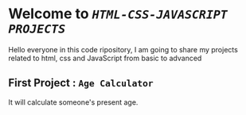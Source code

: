 # Welcome to _`HTML-CSS-JAVASCRIPT PROJECTS`_

Hello everyone in this code ripository, I am going to share my projects related to html, css and JavaScript from basic to advanced

## First Project : `Age Calculator`

It will calculate someone's present age.
